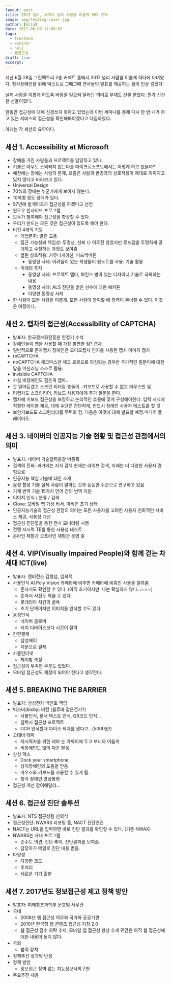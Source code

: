 ```yaml
---
layout: post
title: 2017 널리, 세미나 널리 사람을 이롭게 하다 요약
image: img/testimg-cover.jpg
author: [Aria]
date: 2017-06-03 11:09:07
tags:
  - frontend
  - seminar
  - nuli
  - 웹접근성
draft: true
excerpt:
---
```


지난 6월 28일 그린팩토리 2층 커넥트 홀에서 2017 널리 사람을 이롭게 하다에 다녀왔다.
청각장애인을 위해 텍스트로 그때그때 연사들의 발표를 제공하는 점이 인상 깊었다.

널리 사람을 이롭게 하도록 바람을 일으켜 달라는 의미로 부채도 선물 받았다.
뭔가 신선한 선물이였다.

한동안 접근성에 대해 신경쓰지 못하고 있었는데 이번 세미나를 통해 다시 한 번 내가 하고 
있는 서비스의 접근성을 확인해봐야겠다고 다짐하였다.

아래는 각 세션의 요약이다.

## 세션 1. Accessibility at Microsoft
* 장애를 가진 사람들과 프로젝트를 담당하고 있다.
* 기술은 아무도 소외되지 않는다를 마이크로소프트에서는 어떻게 하고 있을까?
* 예전에는 장애는 사람의 문제, 요즘은 사람과 환경과의 상호작용이 제대로 이뤄지고 있지 않다고 바라보고 있다.
* Universal Design
* 70%의 장애는 누군가에게 보이지 않는다.
* 10억명 정도 장애가 있다.
* 97년에 빌게이츠가 접근성을 하겠다고 선언
* 윈도우 인사이드 프로그램
* 모두가 참여해야 접근성을 향상할 수 있다.
* 우리가 만드는 모든 것은 접근성이 있도록 해야 한다.
* 비전 4개의 기둥
    * 기업문화: 열린 고용
    * 접근 가능성과 책임성: 투명성, 신뢰 다 이루진 않았지만 로드맵을 투명하게 공개하고 수정하는 과정도 보여줌
    * 열린 상호작용: 커뮤니케이션, 피드백버튼
        * 동영상 사례: 어려움이 있는 학생들이 원노트를 사용. 기술 활용
    * 미래의 투자 
        * 동영상 사례: 프로젝트 엠마, 파킨스 병이 있는 디자이너 기술로 극복하는 내용.
        * 동영상 사례: ALS 진단을 받은 선수에 대한 해커톤
        * 다양한 동영상 사례     
* 한 사람이 모든 사람을 이롭게. 모든 사람이 참여할 때 장벽이 무너질 수 있다. 이것은 여정이다.

## 세션 2. 캡차의 접근성(Accessibility of CAPTCHA) 
* 발표자: 한국정보화진흥원 한정기 수석
* 장애인들이 웹을 사용할 때 가장 불편한 점? 캡차.
* 일반적으로 문자캡차 장애인은 오디오캡차 인지를 사용한 캡차 이미지 캡차
* reCAPTCHA 
* noCAPTCHA 체크박스만 체크 로봇으로 의심되는 경우만 추가적인 질문이에 대한 답을 머신러닝 소스로 활용.
* invisible CAPTCHA
* 사실 비장애인도 힘든게 캡차.
* 못 알아듣겠고 스크린 리더랑 충돌이…키보드로 사용할 수 없고 마우스만 됨
* 리캡차도 스크린리더, 키보드 사용자에게 추가 질문을 한다. 
* 캡차에 키보드 접근성을 보장하고 논리적인 흐름에 맞게 구성해야한다. 입력 서식에 적절한 레이블 제공, 
  대체 수단은 간단하게, 반드시 장애인 사용자 테스트를 할 것
* 보안키보드도 스크린리더를 무력화 함. 다음은 이것에 대해 발표할 예정.미디어 플레이어도.

## 세션 3. 네이버의 인공지능 기술 현황 및 접근성 관점에서의 의미
* 발표자: 네이버 기술협력총괄 박종목
* 검색의 진화: 과거에는 지식 검색 현재는 라이브 검색, 미래는 더 다양한 사용자 경험으로 
* 인공지능 핵심 기술에 대한 소개
* 음성 합성 기술 실제 사람이 말하는 것과 동등한 수준으로 연구하고 있음
* 기계 번역 기술 15가지 언어 간의 번역 지원 
* 이미지 인식 / 분류 / 검색
* Clova: 모바일 앱 가상 비서. 아직은 초기 상태
* 인공지능기술의 접근성 관점의 의미는 모든 사용자를 고려한 사용자 친화적인 서비스 제공, 사용성 개선 
* 접근성 진단툴을 통한 전사 모니터링 시행 
* 전맹 저시력 TE를 통한 사용성 테스트
* 온라인 체험과 오프라인 체험관 운영 중

## 세션 4. VIP(Visually Impaired People)와 함께 걷는 차세대 ICT(live)
* 발표자: 엔비전스 김형섭, 임희택
* 사물인식 AI Poly Vision 카메라에 비추면 카메라에 비춰진 사물을 알려줌
    * 혼자서도 확인할 수 있다. (아직 초기이지만. 나는 확실하지 않다...=ㅅ=)
    * 혼자서 사진도 찍을 수 있다. 
    * 롯데리아 치킨의 굴욕
    * 초기 단계이지만 이미지를 인식할 수도 있다
* 음성인식
    * 네이버 클로버
    * 터치 디바이스보다 시간이 절약
* 간편결제
    * 삼성페이 
    * 지문으로 결제
* 사물인터넷
    * 체지방 측정
* 접근성이 부족한 부분도 있었다. 
* 모바일 접근성도 제정이 되어야 한다고 생각한다.

## 세션 5. BREAKING THE BARRIER
* 발표자: 삼성전자 백인호 책임
* 빅스비(bixby) 비전 (클로바 같은건가?) 
    * 사물인식, 문서 텍스트 인식, QR코드 인식…
    * 갤럭시 접근성 프로젝트 
    * OCR 인식할때 다이소 의자를 썼다고…(5000원!)
* 고대비 테마
    * 저시력자를 위한 테마 눈 가까이에 두고 보니까 어둡게
    * 비장애인도 많이 다운 받음
* 상성 덱스
    * Dock your smartphone
    * 상지장애인의 도움을 받음
    * 마우스와 키보드를 사용할 수 있게 됨.
    * 청각 장애인 영상통화 
* 접근성 개선 참여해달라...

## 세션 6. 접근성 진단 솔루션
* 발표자: NTS 접근성팀 신의식
* 접근성진단: NWARS 리포팅 툴, NACT 진단엔진
* NACT는 URL을 입력하면 바로 진단 결과를 확인할 수 있다.  (기존 NWAX)
* NWARS는 사내 프로그램
    * 준수도 의견, 진단 추이, 진단결과를 보여줌.
    * 담당자가 메일로 진단 내용 받음.
* 다양성
    * 다양한 코드
    * 후처리
    * 새로운 기기 출현

## 세션 7. 2017년도 정보접근성 제고 정책 방안
* 발표자: 미래창조과학부 문호범 사무관
* 국내
    * 2008년 웹 접근성 의무화 국가와 공공기관
    * 2010년 한국형 웹 콘텐츠 접근성 지침 2.0
    * 웹 접근성 점수 하락 추세, 모바일 앱 접근성 향상 추세 민간은 아직 웹 접근성에 대한 내용이 높지 않다.
* 국외
    * 법적 장치
* 정책추진 성과와 반성
* 정책 방안
    * 정보접근 장벽 없는 지능정보사회구현
* 주요추진 내용